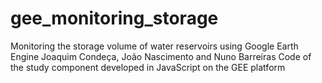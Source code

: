 # gee_monitoring_storage
Monitoring the storage volume of water reservoirs using Google Earth Engine
Joaquim Condeça, João Nascimento and Nuno Barreiras
Code of the study component developed in JavaScript on the GEE platform
